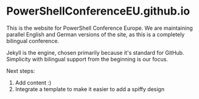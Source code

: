 # PowerShellConferenceEU.github.io
This is the website for PowerShell Conference Europe. We are maintaining parallel English and German versions of the site, as this is a completely bilingual conference.

Jekyll is the engine, chosen primarily because it's standard for GitHub. Simplicity with bilingual support from the beginning is our focus.

Next steps:

1) Add content :)
2) Integrate a template to make it easier to add a spiffy design
